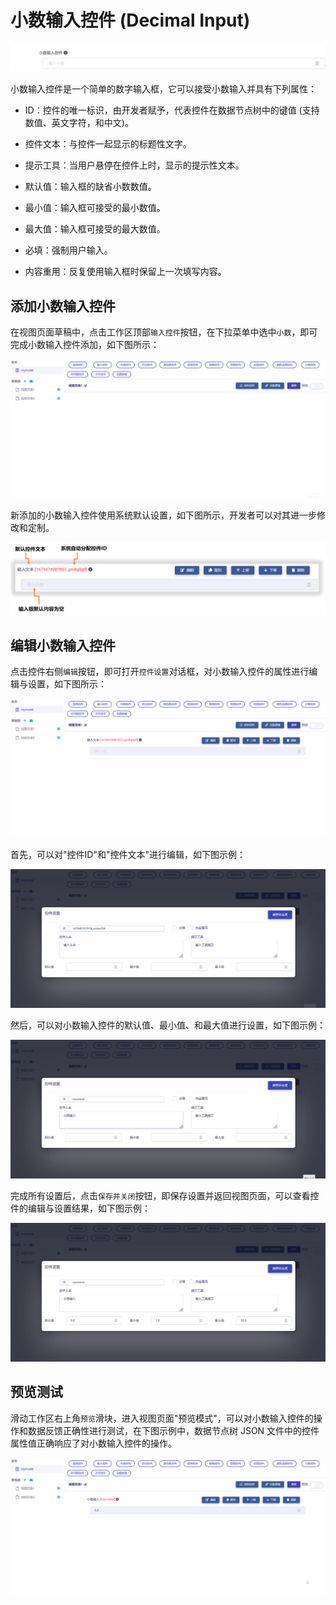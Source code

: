 # 小数输入控件 (Decimal Input)

![Matrix.OS](../../../../../media/os/tools/modelview/showfloat.gif "小数输入控件")

小数输入控件是一个简单的数字输入框，它可以接受小数输入并具有下列属性：

* ID：控件的唯一标识，由开发者赋予，代表控件在数据节点树中的键值 (支持数值、英文字符，和中文)。

* 控件文本：与控件一起显示的标题性文字。

* 提示工具：当用户悬停在控件上时，显示的提示性文本。

* 默认值：输入框的缺省小数数值。

* 最小值：输入框可接受的最小数值。

* 最大值：输入框可接受的最大数值。

* 必填：强制用户输入。

* 内容重用：反复使用输入框时保留上一次填写内容。

## 添加小数输入控件

在视图页面草稿中，点击工作区顶部`输入控件`按钮，在下拉菜单中选中`小数`，即可完成小数输入控件添加，如下图所示：

![Matrix.OS](../../../../../media/os/tools/modelview/addfloat.gif "添加小数输入控件")

新添加的小数输入控件使用系统默认设置，如下图所示，开发者可以对其进一步修改和定制。

![Matrix.OS](../../../../../media/os/tools/modelview/addfloat.png "小数输入控件默认设置")

## 编辑小数输入控件

点击控件右侧`编辑`按钮，即可打开`控件设置`对话框，对小数输入控件的属性进行编辑与设置，如下图所示：

![Matrix.OS](../../../../../media/os/tools/modelview/editfloat1.gif "编辑小数输入控件 - 打开控件设置对话框")

首先，可以对"控件ID"和"控件文本"进行编辑，如下图示例：

![Matrix.OS](../../../../../media/os/tools/modelview/editfloat2.gif "编辑小数输入控件 - 控件ID与文本编辑")

然后，可以对小数输入控件的默认值、最小值、和最大值进行设置，如下图示例：

![Matrix.OS](../../../../../media/os/tools/modelview/editfloat3.gif "编辑小数输入控件 - 设置默认值和最大最小值")

完成所有设置后，点击`保存并关闭`按钮，即保存设置并返回视图页面，可以查看控件的编辑与设置结果，如下图示例：

![Matrix.OS](../../../../../media/os/tools/modelview/editfloat4.gif "编辑小数输入控件 - 保存控件设置")

## 预览测试

滑动工作区右上角`预览`滑块，进入视图页面"预览模式"，可以对小数输入控件的操作和数据反馈正确性进行测试，在下图示例中，数据节点树 JSON 文件中的控件属性值正确响应了对小数输入控件的操作。

![Matrix.OS](../../../../../media/os/tools/modelview/testfloat.gif "测试小数输入控件")